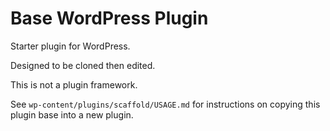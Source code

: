 # Base WordPress Plugin

Starter plugin for WordPress.

Designed to be cloned then edited.

This is not a plugin framework.

See `wp-content/plugins/scaffold/USAGE.md` for instructions on copying this plugin base into a new plugin. 